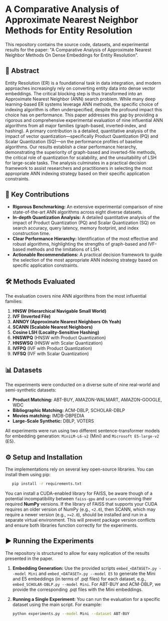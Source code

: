 # A Comparative Analysis of Approximate Nearest Neighbor Methods for Entity Resolution

This repository contains the source code, datasets, and experimental results for the paper: "A Comparative Analysis of Approximate Nearest Neighbor Methods On Dense Embeddings for Entity Resolution".

## 📖 Abstract

Entity Resolution (ER) is a foundational task in data integration, and modern approaches increasingly rely on converting entity data into dense vector embeddings. The critical blocking step is thus transformed into an Approximate Nearest Neighbor (ANN) search problem. While many deep learning-based ER systems leverage ANN methods, the specific choice of indexing algorithm is often underspecified, despite the profound impact this choice has on performance. This paper addresses this gap by providing a rigorous and comprehensive experimental evaluation of nine influential ANN algorithms from all major families (graph-based, inverted-index, and hashing). A primary contribution is a detailed, quantitative analysis of the impact of vector quantization—specifically Product Quantization (PQ) and Scalar Quantization (SQ)—on the performance profiles of baseline algorithms. Our results establish a clear performance hierarchy, demonstrating the superiority of graph-based and inverted-file methods, the critical role of quantization for scalability, and the unsuitability of LSH for large-scale tasks. The analysis culminates in a practical decision framework to assist researchers and practitioners in selecting the most appropriate ANN indexing strategy based on their specific application constraints.

## 🚀 Key Contributions

* **Rigorous Benchmarking:** An extensive experimental comparison of nine state-of-the-art ANN algorithms across eight diverse datasets.
* **In-depth Quantization Analysis:** A detailed quantitative analysis of the impact of Product Quantization (PQ) and Scalar Quantization (SQ) on search accuracy, query latency, memory footprint, and index construction time.
* **Clear Performance Hierarchy:** Identification of the most effective and robust algorithms, highlighting the strengths of graph-based and IVF-based methods and the limitations of LSH.
* **Actionable Recommendations:** A practical decision framework to guide the selection of the most appropriate ANN indexing strategy based on specific application constraints.

## 🛠️ Methods Evaluated

The evaluation covers nine ANN algorithms from the most influential families:

1.  **HNSW (Hierarchical Navigable Small World)**
2.  **IVF (Inverted File)**
3.  **ANNOY (Approximate Nearest Neighbors Oh Yeah)**
4.  **SCANN (Scalable Nearest Neighbors)**
5.  **Cosine LSH (Locality-Sensitive Hashing)**
6.  **HNSWPQ** (HNSW with Product Quantization)
7.  **HNSWSQ** (HNSW with Scalar Quantization)
8.  **IVFPQ** (IVF with Product Quantization)
9.  **IVFSQ** (IVF with Scalar Quantization)

## 📊 Datasets

The experiments were conducted on a diverse suite of nine real-world and semi-synthetic datasets:

* **Product Matching:** ABT-BUY, AMAZON-WALMART, AMAZON-GOOGLE, WDC
* **Bibliographic Matching:** ACM-DBLP, SCHOLAR-DBLP
* **Movies matching:** IMDB-DBPEDIA
* **Large-Scale Synthetic:** DBLP, VOTERS

All experiments were run using two different sentence-transformer models for embedding generation: `MiniLM-L6-v2` (Mini) and `Microsoft E5-large-v2` (E5).

## ⚙️ Setup and Installation

The implementations rely on several key open-source libraries. You can install them using pip:
 ```bash
    pip install -r requirements.txt
 ```

You can install a CUDA-enabled library for FAISS, be aware though of a potential incompatibility between `faiss-gpu` and `scann` concerning their required **NumPy** versions.
If the library of FAISS that supports your CUDA requires an older version of NumPy (e.g., `<2.0`), then SCANN, which may require a newer version (e.g., `>=2.0`), should be installed and run in a separate virtual environment. This will prevent package version conflicts and ensure both libraries function correctly for the experiments.

   
## ▶️ Running the Experiments

The repository is structured to allow for easy replication of the results presented in the paper.

1.  **Embedding Generation:** Use the provided scripts `embed_<DATASET>.py --model Mini` and `embed_<DATASET>.py --model E5` to generate the Mini and E5 embeddings (in terms of .pqt files) for each dataset, e.g., `embed_SCHOLAR-DBLP.py --model Mini`. For ABT-BUY and ACM-DBLP, we provide the corresponding .pqt files with the Mini embeddings.

3.  **Running a Single Experiment:** You can run the evaluation for a specific dataset using the main script. For example:
    ```bash
    python experiments.py --model Mini --dataset ABT-BUY 
    ```



